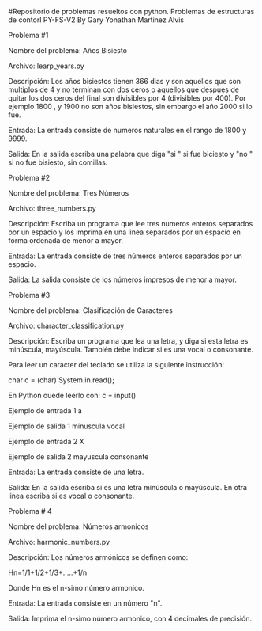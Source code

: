 #Repositorio de problemas resueltos con python.
Problemas de estructuras de contorl PY-FS-V2
By Gary Yonathan Martinez Alvis

Problema #1

Nombre del problema: Años Bisiesto

Archivo: learp_years.py

Descripción: Los años bisiestos tienen 366 dias y son aquellos que son multiplos de 4 y no terminan con dos ceros o aquellos que despues de quitar los dos ceros del final son divisibles por 4 (divisibles por 400). Por ejemplo 1800 , y 1900 no son años bisiestos, sin embargo el año 2000 si lo fue.


Entrada: La entrada consiste de numeros naturales en el rango de 1800 y 9999.

Salida: En la salida escriba una palabra que diga "si " si fue biciesto y "no " si no fue bisiesto, sin comillas.




Problema #2

Nombre del problema: Tres Números

Archivo: three_numbers.py

Descripción: Escriba un programa que lee tres numeros enteros separados por un espacio y los imprima en una linea separados por un espacio en forma ordenada de menor a mayor.

Entrada: La entrada consiste de tres números enteros separados por un espacio.

Salida: La salida consiste de los números impresos de menor a mayor.



Problema #3

Nombre del problema: Clasificación de Caracteres

Archivo: character_classification.py

Descripción: Escriba un programa que lea una letra, y diga si esta letra es minúscula, mayúscula. También debe indicar si es una vocal o consonante.

Para leer un caracter del teclado se utiliza la siguiente instrucción:

char c = (char) System.in.read();

En Python ouede leerlo con:
c = input()

Ejemplo de entrada 1
a

Ejemplo de salida 1
minuscula
vocal

Ejemplo de entrada 2
X

Ejemplo de salida 2
mayuscula
consonante

Entrada: La entrada consiste de una letra.

Salida: En la salida escriba si es una letra minúscula o mayúscula. En  otra linea escriba si es vocal o consonante.


Problema # 4

Nombre del problema: Números armonicos

Archivo: harmonic_numbers.py

Descripción: Los números armónicos se definen como:

Hn=1/1+1/2+1/3+.....+1/n

Donde Hn es el n-simo número armonico.

Entrada: La entrada consiste en un número "n".

Salida: Imprima el n-simo número armonico, con 4 decimales de precisión.
